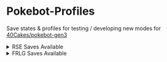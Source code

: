 # Pokebot-Profiles
Save states & profiles for testing / developing new modes for [40Cakes/pokebot-gen3](https://github.com/40Cakes/pokebot-gen3)


<details>
<summary>RSE Saves Available</summary>
  
Pokemon | Emerald | Ruby | Sapphire 
--- | --- | --- | --- 
Kyogre | ✅ | ❌ | ✅ 
Groudon | ✅ | ✅ | ❌ 
Rayquaza | ✅ | ❌ | ❌ 
Beldum | ✅ | ❌ | ❌
Castform | ✅ | ✅ | ✅
Deoxys | ✅ | ❌ | ❌
Fossils | ✅ | ❌ | ❌
Ho-Oh | ✅ | ❌ | ❌
Hoenn Starters | ✅ | ✅ | ✅
Johto Starters | ✅ | ❌ | ❌
Kecleon | ✅ | ❌ | ❌
Lati@s | ✅ | ❌ | ❌
Lugia | ✅ | ❌ | ❌
Mew | ✅ | ❌ | ❌
Regice | ✅ | ❌ | ❌
Regirock | ✅ | ❌ | ❌
Registeel | ✅ | ❌ | ❌
Safari Zone | ✅ | ✅ | ✅
Sudowoodo | ✅ | ❌ | ❌
Wynaut | ✅ | ❌ | ❌
</details>

<details>
<summary>FRLG Saves Available</summary>
  
## FRLG Saves Available
Pokemon | Fire Red | Leaf Green
--- | --- | --- 
Kyogre | ❌ | ❌ 
Groudon | ✅ | ❌ 
Deoxys | ❌ | ❌ 
Eevee | ✅ | ✅ 
Fossils | ❌ | ❌ 
Ho-Oh | ❌ | ❌ 
Kanto Starters | ✅ | ✅ 
Lapras | ❌ | ❌ 
Legendary Birds | ✅ | ✅ 
Legendary Dogs | ❌ | ❌ 
Lugia | ❌ | ❌ 
Magikarp | ❌ | ❌ 
Mewtwo | ❌ | ❌ 
Safari Zone | ✅ | ✅ 
Snorlax | ❌ | ❌ 
Togepi | ❌ | ❌ 
</details>
